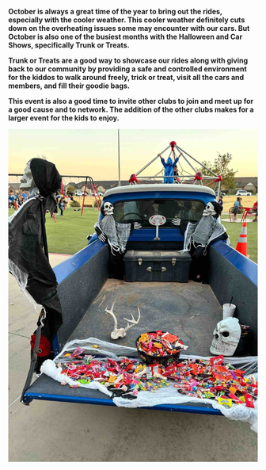 **October is always a great time of the year to bring out the rides, especially with the cooler weather.  This cooler weather definitely cuts down on the overheating issues some may encounter with our cars.  But October is also one of the busiest months with the Halloween and Car Shows, specifically Trunk or Treats.**

**Trunk or Treats are a good way to showcase our rides along with giving back to our community by providing a safe and controlled environment for the kiddos to walk around freely, trick or treat, visit all the cars and members, and fill their goodie bags.** 

**This event is also a good time to invite other clubs to join and meet up for a good cause and to network. The addition of the other clubs makes for a larger event for the kids to enjoy.**


![](../../CB91E11A-52DA-40A4-95BA-99ADC53E5616%201.jpeg)
